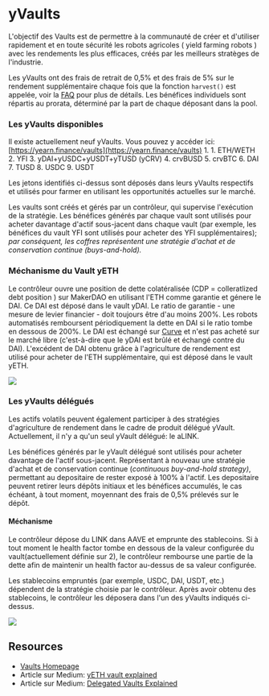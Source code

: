 # yVaults

L'objectif des Vaults est de permettre à la communauté de créer et d'utiliser rapidement et en toute sécurité les robots agricoles \( yield farming robots \) avec les rendements les plus efficaces, créés par les meilleurs stratèges de l'industrie.

Les yVaults ont des frais de retrait de 0,5% et des frais de 5% sur le rendement supplémentaire chaque fois que la fonction `harvest()`  est appelée, voir la [FAQ](https://docs.yearn.finance/faq#quels-sont-les-frais) pour plus de détails. Les bénéfices individuels sont répartis au prorata, déterminé par la part de chaque déposant dans la pool.

### Les yVaults disponibles

Il existe actuellement neuf yVaults. Vous pouvez y accéder ici: [https://yearn.finance/vaults](https://yearn.finance/vaults) 1. 1. ETH/WETH 2. YFI 3. yDAI+yUSDC+yUSDT+yTUSD \(yCRV\) 4. crvBUSD 5. crvBTC 6. DAI 7. TUSD 8. USDC 9. USDT

Les jetons identifiés ci-dessus sont déposés dans leurs yVaults respectifs et utilisés pour farmer en utilisant les opportunités actuelles sur le marché.

 Les vaults sont créés et gérés par un contrôleur, qui supervise l'exécution de la stratégie. Les bénéfices générés par chaque  vault  sont utilisés pour acheter davantage d'actif sous-jacent dans chaque vault \(par exemple, les bénéfices du vault YFI sont utilisés pour acheter des YFI supplémentaires\); _par conséquent, les coffres représentent une stratégie d'achat et de conservation continue \(buys-and-hold\)._

### Méchanisme du Vault yETH  

Le contrôleur ouvre une position de dette colatéralisée  \(CDP = colleratlized debt position \) sur MakerDAO en utilisant l'ETH comme garantie et génere  le DAI. Ce DAI est déposé dans le vault yDAI. Le ratio de garantie - une mesure de levier financier - doit toujours être d'au moins 200%. Les robots automatisés remboursent périodiquement la dette en DAI si le ratio tombe en dessous de 200%. Le DAI est échangé sur  [Curve](https://www.curve.fi/) et n'est pas acheté sur le marché libre \(c'est-à-dire que le yDAI est brûlé et échangé contre du DAI\). L'excédent de DAI obtenu grâce à l'agriculture de rendement est utilisé pour acheter de l'ETH supplémentaire, qui est déposé dans le vault yETH.

![](https://i.imgur.com/ZASptpX.png)

### Les yVaults délégués

Les actifs volatils peuvent également participer à des stratégies d'agriculture de rendement dans le cadre de produit délégué yVault. Actuellement, il n'y a qu'un seul yVault délégué: le aLINK. 

Les bénéfices générés par le yVault délégué sont utilisés pour acheter davantage de l'actif sous-jacent. Représentant à nouveau une stratégie d'achat et de conservation continue \(_continuous buy-and-hold strategy\)_, permettant au depositaire de rester exposé à 100% à l'actif. Les depositaire peuvent retirer leurs dépôts initiaux et les bénéfices accumulés, le cas échéant, à tout moment, moyennant des frais de 0,5% prélevés sur le dépôt.

#### Méchanisme

Le contrôleur dépose du LINK dans AAVE et emprunte des stablecoins. Si à tout moment le health factor tombe en dessous de la valeur configurée du vault\(actuellement définie sur 2\), le contrôleur rembourse une partie de la dette afin de maintenir un health factor au-dessus de sa valeur configurée. 

Les stablecoins empruntés \(par exemple, USDC, DAI, USDT, etc.\) dépendent de la stratégie choisie par le contrôleur. Après avoir obtenu des stablecoins, le contrôleur les déposera dans l'un des yVaults indiqués ci-dessus.

![](https://i.imgur.com/8AVJU0d.png)

## Resources

* [Vaults Homepage](https://yearn.finance/vaults)
* Article sur Medium: [yETH vault explained](https://medium.com/iearn/yeth-vault-explained-c29d6b93a371)
* Article sur Medium: [Delegated Vaults Explained](https://medium.com/iearn/delegated-vaults-explained-fa81f1c3fce2)

